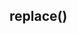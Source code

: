 <!DOCTYPE html>
<html lang="en">
<head>
    <meta charset="UTF-8">
    <meta name="viewport" content="width=device-width, initial-scale=1.0">
    <title>Document</title>
</head>
<body>
    <h2> replace()</h2>
    <p Id="out"></p>
    <script>
        let text="I love Candies";
        let result=text.replace(/Candies/,"Pastries");
    document.getElementById("out").innerText=result;
    </script>
</body>
</html>

